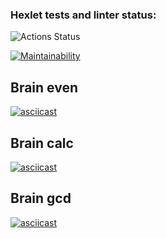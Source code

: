### Hexlet tests and linter status:
![Actions Status](https://github.com/ivanov-v/frontend-project-lvl1/workflows/hexlet-check/badge.svg)

[![Maintainability](https://api.codeclimate.com/v1/badges/a99a88d28ad37a79dbf6/maintainability)](https://codeclimate.com/github/codeclimate/codeclimate/maintainability)

## Brain even
[![asciicast](https://asciinema.org/a/sBvbV9u5lqWSlXRz0stuWx2n7.svg)](https://asciinema.org/a/sBvbV9u5lqWSlXRz0stuWx2n7)

## Brain calc
[![asciicast](https://asciinema.org/a/cwPPGpopfuVS8VQEmQD4dCr0m.svg)](https://asciinema.org/a/cwPPGpopfuVS8VQEmQD4dCr0m)

## Brain gcd
[![asciicast](https://asciinema.org/a/6NZFTjIZpJ6pB5f4PzENmLvoC.svg)](https://asciinema.org/a/6NZFTjIZpJ6pB5f4PzENmLvoC)
